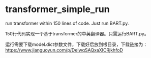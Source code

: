 # transformer_simple_run

run transformer within 150 lines of code. Just run BART.py.

150行代码实现一个基于transformer的中英翻译器。只需运行BART.py。

运行需要下载model.dict参数文件，下载好后放到根目录，下载链接为：https://www.jianguoyun.com/p/DeIwqSAQxaXICRjkhfoD

